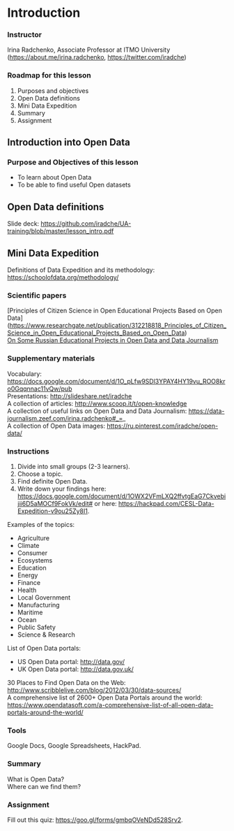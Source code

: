# Introduction

### Instructor
Irina Radchenko, Associate Professor at ITMO University (https://about.me/irina.radchenko, https://twitter.com/iradche)     
     
### Roadmap for this lesson            
1. Purposes and objectives      
2. Open Data definitions     
3. Mini Data Expedition      
4. Summary      
5. Assignment
      
     
## Introduction into Open Data
        
### Purpose and Objectives of this lesson      
- To learn about Open Data
- To be able to find useful Open datasets

## Open Data definitions

Slide deck: https://github.com/iradche/UA-training/blob/master/lesson_intro.pdf        

## Mini Data Expedition

Definitions of Data Expedition and its methodology: https://schoolofdata.org/methodology/       

### Scientific papers     
[Principles of Citizen Science in Open Educational Projects Based on Open Data] (https://www.researchgate.net/publication/312218818_Principles_of_Citizen_Science_in_Open_Educational_Projects_Based_on_Open_Data)      
[On Some Russian Educational Projects in Open Data and Data Journalism](https://www.researchgate.net/publication/299340975_On_Some_Russian_Educational_Projects_in_Open_Data_and_Data_Journalism)     
      
### Supplementary materials     
Vocabulary: https://docs.google.com/document/d/1O_pLfw9SDl3YPAY4HY19vu_ROO8kro0Gqqnnac11vQw/pub      
Presentations: http://slideshare.net/iradche          
A collection of articles: http://www.scoop.it/t/open-knowledge             
A collection of useful links on Open Data and Data Journalism: https://data-journalism.zeef.com/irina.radchenko#_=_     
A collection of Open Data images: https://ru.pinterest.com/iradche/open-data/             
     
### Instructions
1. Divide into small groups (2-3 learners).       
2. Choose a topic.
3. Find definite Open Data.       
4. Write down your findings here: https://docs.google.com/document/d/1OWX2VFmLXQ2ffvtgEaG7Ckvebijii6D5aMOCf9FokVk/edit# or here: https://hackpad.com/CESL-Data-Expedition-v9ou25Zy8I1. 

    
Examples of the topics:     
- Agriculture
- Climate
- Consumer
- Ecosystems
- Education
- Energy
- Finance
- Health
- Local Government
- Manufacturing
- Maritime
- Ocean
- Public Safety
- Science & Research     

List of Open Data portals:
- US Open Data portal: http://data.gov/
- UK Open Data portal: http://data.gov.uk/

30 Places to Find Open Data on the Web: http://www.scribblelive.com/blog/2012/03/30/data-sources/     
A comprehensive list of 2600+ Open Data Portals around the world: https://www.opendatasoft.com/a-comprehensive-list-of-all-open-data-portals-around-the-world/      

### Tools
Google Docs, Google Spreadsheets, HackPad.

### Summary

What is Open Data?     
Where can we find them?  

### Assignment

Fill out this quiz: https://goo.gl/forms/gmbqOVeNDd528Srv2.



